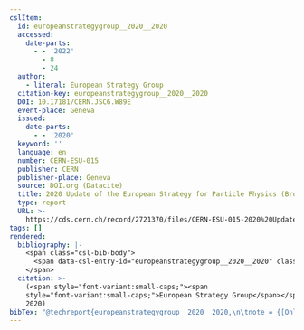 ```yaml
---
cslItem:
  id: europeanstrategygroup__2020__2020
  accessed:
    date-parts:
      - - '2022'
        - 8
        - 24
  author:
    - literal: European Strategy Group
  citation-key: europeanstrategygroup__2020__2020
  DOI: 10.17181/CERN.JSC6.W89E
  event-place: Geneva
  issued:
    date-parts:
      - - '2020'
  keyword: ''
  language: en
  number: CERN-ESU-015
  publisher: CERN
  publisher-place: Geneva
  source: DOI.org (Datacite)
  title: 2020 Update of the European Strategy for Particle Physics (Brochure)
  type: report
  URL: >-
    https://cds.cern.ch/record/2721370/files/CERN-ESU-015-2020%20Update%20European%20Strategy.pdf
tags: []
rendered:
  bibliography: |-
    <span class="csl-bib-body">
      <span data-csl-entry-id="europeanstrategygroup__2020__2020" class="csl-entry"><span class='author-bib'>European Strategy Group</span>. <span class='date-bib'>(2020)</span>. <span class='title'><i><b><span style="font-style:normal;">2020 Update of the European Strategy for Particle Physics (Brochure)</span></b></i></span> (CERN-ESU-015). CERN. <span class='URL'><a href='https://doi.org/10.17181/CERN.JSC6.W89E'>LINK</a></span></span>
    </span>
  citation: >-
    (<span style="font-variant:small-caps;"><span
    style="font-variant:small-caps;">European Strategy Group</span></span>,
    2020)
bibTex: "@techreport{europeanstrategygroup__2020__2020,\n\tnote = {[Online; accessed 2022-08-24]},\n\taddress = {Geneva},\n\tauthor = {{European Strategy Group}},\n\tdoi = {10.17181/CERN.JSC6.W89E},\n\tyear = {2020},\n\tnumber = {CERN-ESU-015},\n\tinstitution = {CERN},\n\ttitle = {2020 {Update} of the {European} {Strategy} for {Particle} {Physics} ({Brochure})},\n\turl = {https://cds.cern.ch/record/2721370/files/CERN-ESU-015-2020%20Update%20European%20Strategy.pdf},\n}\n\n"
---
```

